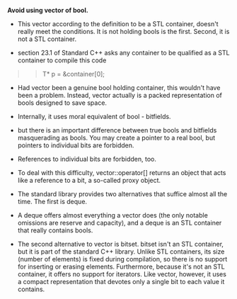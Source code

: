__Avoid using vector of bool.__

* This vector<bool> according to the definition to be a STL container, doesn't really meet the conditions. It is not holding bools is the first. Second, it is not a STL container.

* section 23.1 of Standard C++ asks any container to be qualified as a  STL container to compile this code 
>> T* p = &container[0];

* Had vector<bool> been a genuine bool holding container, this wouldn't have been a problem. Instead, vector<bool> actually is a packed representation of bools designed to save space.

* Internally, it uses moral equivalent of bool - bitfields.

* but there is an important difference between true bools and bitfields masquerading as bools. You may create a pointer to a real bool, but pointers to individual bits are forbidden.

* References to individual bits are forbidden, too.

* To deal with this difficulty, vector<bool>::operator[] returns an object that acts like a reference to a bit, a so-called proxy object.

* The standard library provides two alternatives that suffice almost all the time. The first is deque<bool>.

* A deque offers almost everything a vector does (the only notable omissions are reserve and capacity), and a deque<bool> is an STL container that really contains bools.

* The second alternative to vector<bool> is bitset. bitset isn't an STL container, but it is part of the standard C++ library. Unlike STL containers, its size (number of elements) is fixed during compilation, so there is no support for inserting or erasing elements. Furthermore, because it's not an STL container, it offers no support for iterators. Like vector<bool>, however, it uses a compact representation that devotes only a single bit to each value it contains.